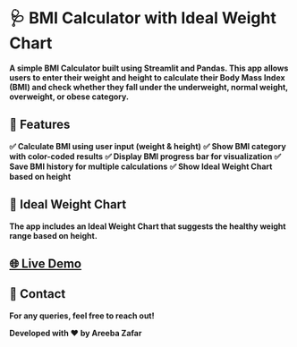 # 🩺 BMI Calculator with Ideal Weight Chart

**A simple BMI Calculator built using Streamlit and Pandas. This app allows users to enter their weight and height to calculate their Body Mass Index (BMI) and check whether they fall under the underweight, normal weight, overweight, or obese category.**

## 🚀 Features

**✅ Calculate BMI using user input (weight & height)**
**✅ Show BMI category with color-coded results**
**✅ Display BMI progress bar for visualization**
**✅ Save BMI history for multiple calculations**
**✅ Show Ideal Weight Chart based on height**

## 📏 Ideal Weight Chart

**The app includes an Ideal Weight Chart that suggests the healthy weight range based on height.**

## [🌐 Live Demo](https://assignment-4-mx9tel5tqhjqycepcxenwx.streamlit.app/)

## 📧 Contact

**For any queries, feel free to reach out!**

**Developed with ❤️ by Areeba Zafar**